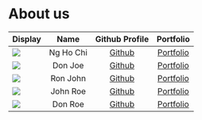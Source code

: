 # About us

Display | Name | Github Profile | Portfolio 
--------|:----:|:--------------:|:---------:
![](https://avatars.githubusercontent.com/u/35862661?v=4) | Ng Ho Chi | [Github](https://www.youtube.com/watch?v=dQw4w9WgXcQ) | [Portfolio](docs/team/nghochi.md)
![](https://via.placeholder.com/100.png?text=Photo) | Don Joe | [Github](https://github.com/) | [Portfolio](docs/team/johndoe.md)
![](https://via.placeholder.com/100.png?text=Photo) | Ron John | [Github](https://github.com/) | [Portfolio](docs/team/johndoe.md)
![](https://via.placeholder.com/100.png?text=Photo) | John Roe | [Github](https://github.com/) | [Portfolio](docs/team/johndoe.md)
![](https://via.placeholder.com/100.png?text=Photo) | Don Roe | [Github](https://github.com/) | [Portfolio](docs/team/johndoe.md)
